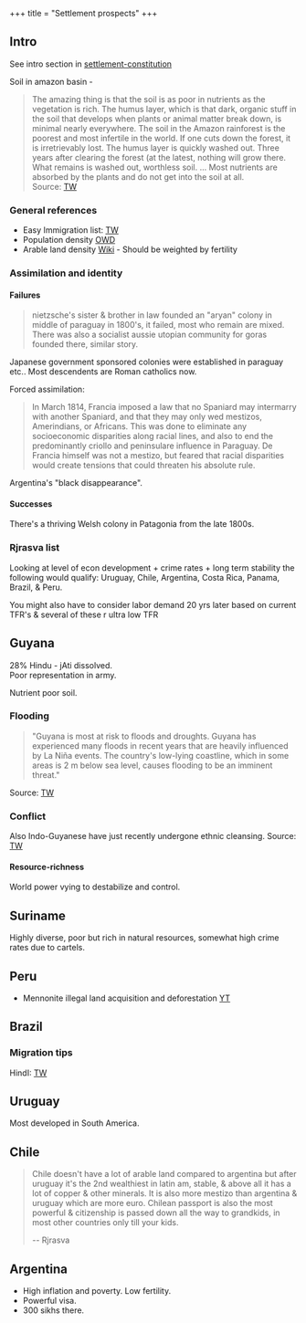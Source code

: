 +++
title = "Settlement prospects"
+++

## Intro
See intro section in [settlement-constitution](../settlement-constitution)

Soil in amazon basin - 

> The amazing thing is that the soil is as poor in nutrients as the vegetation is rich. The humus layer, which is that dark, organic stuff in the soil that develops when plants or animal matter break down, is minimal nearly everywhere. The soil in the Amazon rainforest is the poorest and most infertile in the world. If one cuts down the forest, it is irretrievably lost. The humus layer is quickly washed out. Three years after clearing the forest (at the latest, nothing will grow there. What remains is washed out, worthless soil. ... Most nutrients are absorbed by the plants and do not get into the soil at all.   
> Source: [TW](https://www.dw.com/en/the-amazon-nutrient-rich-rainforests-on-useless-soils/a-50139632)



### General references

- Easy Immigration list: [TW](https://x.com/imidaily/status/1753924562700452009)
- Population density [OWD](https://ourworldindata.org/grapher/population-density)
- Arable land density [Wiki](https://en.wikipedia.org/wiki/List_of_countries_by_arable_land_density) - Should be weighted by fertility



### Assimilation and identity
#### Failures
> nietzsche's sister & brother in law founded an "aryan" colony in middle of paraguay in 1800's, it failed, most who remain are mixed. There was also a socialist aussie utopian community for goras founded there, similar story.

Japanese government sponsored colonies were established in paraguay etc.. Most descendents are Roman catholics now.

Forced assimilation:

> In March 1814, Francia imposed a law that no Spaniard may intermarry with another Spaniard, and that they may only wed mestizos, Amerindians, or Africans. This was done to eliminate any socioeconomic disparities along racial lines, and also to end the predominantly criollo and peninsulare influence in Paraguay. De Francia himself was not a mestizo, but feared that racial disparities would create tensions that could threaten his absolute rule.

Argentina's "black disappearance".

#### Successes
There's a thriving Welsh colony in Patagonia from the late 1800s. 

### Rjrasva list
Looking at level of econ development + crime rates + long term stability the following would qualify: Uruguay, Chile, Argentina, Costa Rica, Panama, Brazil, & Peru.

You might also have to consider labor demand 20 yrs later based on current TFR's & several of these r ultra low TFR

## Guyana
28% Hindu - jAti dissolved.  
Poor representation in army.

Nutrient poor soil. 

### Flooding
> "Guyana is most at risk to floods and droughts. Guyana has experienced many floods in recent years that are heavily influenced by La Niña events. The country's low-lying coastline, which in some areas is 2 m below sea level, causes flooding to be an imminent threat."

Source: [TW](https://climateknowledgeportal.worldbank.org/country/guyana/vulnerability)

### Conflict
Also Indo-Guyanese have just recently undergone ethnic cleansing. Source: [TW](https://drive.google.com/file/d/1AvCJLeb2LtNqzIJ6PhexXEmrZcSBFv39/view?usp=sharing)

#### Resource-richness
World power vying to destabilize and control.

## Suriname
Highly diverse, poor but rich in natural resources, somewhat high crime rates due to cartels.

## Peru
- Mennonite illegal land acquisition and deforestation [YT](https://www.youtube.com/watch?v=QBgA4EX65oM)

## Brazil

### Migration tips

HindI: [TW](https://youtube.com/watch?v=3JSnw2XK3Aw)


## Uruguay
Most developed in South America.

## Chile
> Chile doesn't have a lot of arable land compared to argentina but after uruguay it's the 2nd wealthiest in latin am, stable, & above all it has a lot of copper & other minerals. It is also more mestizo than argentina & uruguay which are more euro. Chilean passport is also the most powerful & citizenship is passed down all the way to grandkids, in most other countries only till your kids. 
> 
> -- Rjrasva

## Argentina
- High inflation and poverty. Low fertility.
- Powerful visa.
- 300 sikhs there.

